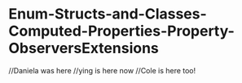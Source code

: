 # Enum-Structs-and-Classes-Computed-Properties-Property-ObserversExtensions
//Daniela was here
//ying is here now
//Cole is here too!
